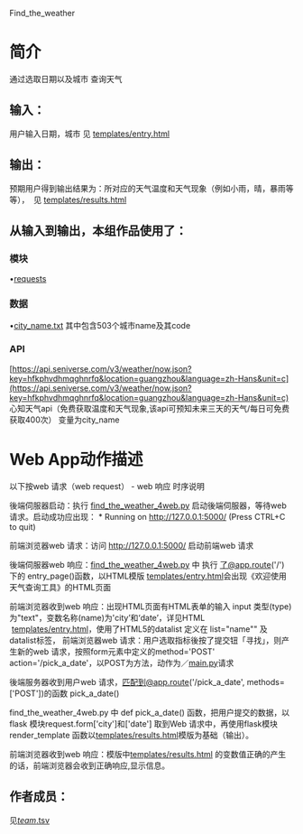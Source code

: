 Find_the_weather


		
# 简介 
通过选取日期以及城市 查询天气

	

## 输入：
用户输入日期，城市  见  [templates/entry.html](templates/entry.html)
## 输出：
预期用户得到输出结果为：所对应的天气温度和天气现象（例如小雨，晴，暴雨等等），  见  [templates/results.html](templates/results.html)
## 从输入到输出，本组作品使用了：
### 模块
•[requests](http://www.python-requests.org/en/master/)
### 数据
•[city_name.txt](city_name.txt)
其中包含503个城市name及其code
### API
[https://api.seniverse.com/v3/weather/now.json?key=hfkphvdhmqghnrfq&location=guangzhou&language=zh-Hans&unit=c](https://api.seniverse.com/v3/weather/now.json?key=hfkphvdhmqghnrfq&location=guangzhou&language=zh-Hans&unit=c)
心知天气api（免费获取温度和天气现象,该api可预知未来三天的天气/每日可免费获取400次）
变量为city_name

# Web App动作描述

以下按web 请求（web request） - web 响应 时序说明

後端伺服器启动：执行 [find_the_weather_4web.py](find_the_weather_4web.py) 启动後端伺服器，等待web 请求。启动成功应出现： * Running on http://127.0.0.1:5000/ (Press CTRL+C to quit)

前端浏览器web 请求：访问 http://127.0.0.1:5000/ 启动前端web 请求

後端伺服器web 响应：[find_the_weather_4web.py](find_the_weather_4web.py) 中 执行 了@app.route('/') 下的 entry_page()函数，以HTML模版  [templates/entry.html](templates/entry.html)会出现《欢迎使用天气查询工具》的HTML页面

前端浏览器收到web 响应：出现HTML页面有HTML表单的输入 input 类型(type) 为"text"，变数名称(name)为'city’和‘date’，详见HTML  [templates/entry.html](templates/entry.html)，使用了HTML5的datalist 定义在 list="name"" 及 datalist标签，
前端浏览器web 请求：用户选取指标後按了提交钮「寻找」，则产生新的web 请求，按照form元素中定义的method='POST' action='/pick_a_date'，以POST为方法，动作为／[main.py](main.py)请求

後端服务器收到用户web 请求，匹配到@app.route('/pick_a_date', methods=['POST'])的函数 pick_a_date()

find_the_weather_4web.py 中 def pick_a_date() 函数，把用户提交的数据，以flask 模块request.form['city']和['date']	取到Web 请求中，再使用flask模块render_template 函数以[templates/results.html](templates/results.html)模版为基础（输出）。

前端浏览器收到web 响应：模版中[templates/results.html](templates/results.html) 的变数值正确的产生的话，前端浏览器会收到正确响应,显示信息。



## 作者成员：
见[_team_.tsv](_team_/_team_.tsv)



